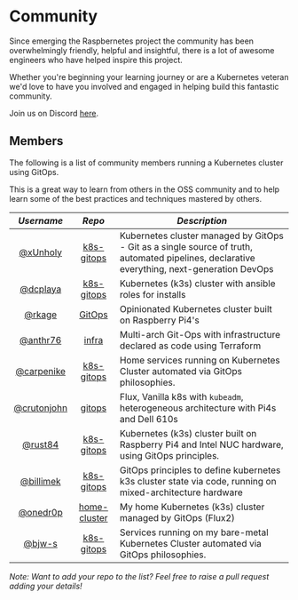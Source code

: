 # Community

Since emerging the Raspbernetes project the community has been overwhelmingly friendly, helpful and insightful, there is a lot of awesome engineers who have helped inspire this project.

Whether you're beginning your learning journey or are a Kubernetes veteran we'd love to have you involved and engaged in helping build this fantastic community.

Join us on Discord [here](https://discord.gg/RGvKzVg).

## Members

The following is a list of community members running a Kubernetes cluster using GitOps.

This is a great way to learn from others in the OSS community and to help learn some of the best practices and techniques mastered by others.

|                  *Username*                  |                          *Repo*                          | *Description*                                                                                                                               |
| :------------------------------------------: | :------------------------------------------------------: | ------------------------------------------------------------------------------------------------------------------------------------------- |
|    [@xUnholy](https://github.com/xUnholy)    | [k8s-gitops](https://github.com/raspbernetes/k8s-gitops) | Kubernetes cluster managed by GitOps - Git as a single source of truth, automated pipelines, declarative everything, next-generation DevOps |
|    [@dcplaya](https://github.com/dcplaya)    |   [k8s-gitops](https://github.com/dcplaya/k8s-gitops)    | Kubernetes (k3s) cluster with ansible roles for installs                                                                                    |
|      [@rkage](https://github.com/rkage)      |        [GitOps](https://github.com/mcfio/GitOps)         | Opinionated Kubernetes cluster built on Raspberry Pi4's                                                                                     |
|    [@anthr76](https://github.com/anthr76)    |        [infra](https://github.com/anthr76/infra)         | Multi-arch Git-Ops with infrastructure declared as code using Terraform                                                                     |
|  [@carpenike](https://github.com/carpenike)  |  [k8s-gitops](https://github.com/carpenike/k8s-gitops)   | Home services running on Kubernetes Cluster automated via GitOps philosophies.                                                              |
| [@crutonjohn](https://github.com/crutonjohn) |      [gitops](https://github.com/crutonjohn/gitops)      | Flux, Vanilla k8s with `kubeadm`, heterogeneous architecture with Pi4s and Dell 610s                                                        |
|    [@rust84](https://github.com/rusty84)     |    [k8s-gitops](https://github.com/rust84/k8s-gitops)    | Kubernetes (k3s) cluster built on Raspberry Pi4 and Intel NUC hardware, using GitOps principles.                                            |
|   [@billimek](https://github.com/billimek)   |   [k8s-gitops](https://github.com/billimek/k8s-gitops)   | GitOps principles to define kubernetes k3s cluster state via code, running on mixed-architecture hardware                                   |
|    [@onedr0p](https://github.com/onedr0p)    | [home-cluster](https://github.com/onedr0p/home-cluster)  | My home Kubernetes (k3s) cluster managed by GitOps (Flux2)                                                                                  |
|      [@bjw-s](https://github.com/bjw-s)      |    [k8s-gitops](https://github.com/bjw-s/k8s-gitops)     | Services running on my bare-metal Kubernetes Cluster automated via GitOps philosophies.                                                     |

*Note: Want to add your *repo* to the list? Feel free to raise a pull request adding your details!*
